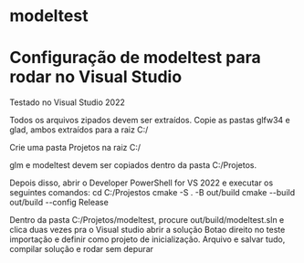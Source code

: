 # modeltest

# Configuração de modeltest para rodar no Visual Studio 

Testado no Visual Studio 2022

Todos os arquivos zipados devem ser extraídos.
Copie as pastas glfw34 e glad, ambos extraídos para a raiz C:/

Crie uma pasta Projetos na raiz C:/

glm e modeltest devem ser copiados dentro da pasta C:/Projetos.

Depois disso, abrir o Developer PowerShell for VS 2022 e executar os seguintes comandos:
cd C:/Projestos
cmake -S . -B out/build
cmake --build out/build --config Release


Dentro da pasta C:/Projetos/modeltest, procure out/build/modeltest.sln e clica duas vezes pra o Visual studio abrir a solução
Botao direito no teste importação e definir como projeto de inicialização. Arquivo e salvar tudo, compilar solução e rodar sem depurar
